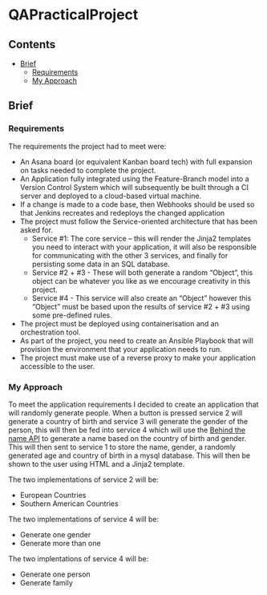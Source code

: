 # QAPracticalProject
## Contents
- [Brief](#brief)
    - [Requirements](#requirements)
    - [My Approach](#my-approach)
    

## Brief
### Requirements
The requirements the project had to meet were:
- An Asana board (or equivalent Kanban board tech) with full expansion on tasks needed to complete the project.
- An Application fully integrated using the Feature-Branch model into a Version Control System which will subsequently be built through a CI server and deployed to a cloud-based virtual machine.
- If a change is made to a code base, then Webhooks should be used so that Jenkins recreates and redeploys the changed application
- The project must follow the Service-oriented architecture that has been asked for.
  - Service #1: The core service – this will render the Jinja2 templates you need to interact with your application, it will also be responsible for communicating with the other 3 services, and finally for persisting some data in an SQL database.
  - Service #2 + #3 - These will both generate a random “Object”, this object can be whatever you like as we encourage creativity in this project.
  - Service #4 - This service will also create an “Object” however this “Object” must be based upon the results of service #2 + #3 using some pre-defined rules.
- The project must be deployed using containerisation and an orchestration tool.
- As part of the project, you need to create an Ansible Playbook that will provision the environment that your application needs to run.
- The project must make use of a reverse proxy to make your application accessible to the user.

### My Approach
To meet the application requirements I decided to create an application that will randomly generate people. When a button is pressed service 2 will generate a country of birth and service 3 will generate the gender of the person, this will then be fed into service 4 which will use the [Behind the name API](https://www.behindthename.com/api/) to generate a name based on the country of birth and gender. This will then sent to service 1 to store the name, gender, a randomly generated age and country of birth in a mysql database. This will then be shown to the user using HTML and a Jinja2 template.

The two implementations of service 2 will be:
- European Countries
- Southern American Countries

The two implementations of service 4 will be:
- Generate one gender
- Generate more than one

The two implentations of service 4 will be:
- Generate one person
- Generate family
